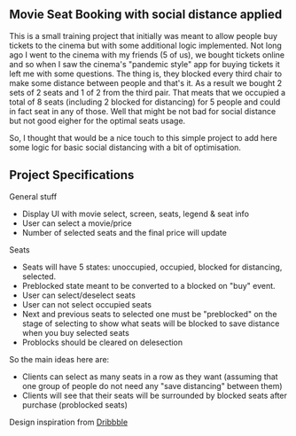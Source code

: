 ## Movie Seat Booking with social distance applied

This is a small training project that initially was meant to allow people buy tickets to the cinema but with some additional logic implemented.
Not long ago I went to the cinema with my friends (5 of us), we bought tickets online and so when I saw the cinema's "pandemic style" app for buying tickets it left me with some questions. The thing is, they blocked every third chair to make some distance between people and that's it. As a result we bought 2 sets of 2 seats and 1 of 2 from the third pair. That meats that we occupied a total of 8 seats (including 2 blocked for distancing) for 5 people and could in fact seat in any of those. Well that might be not bad for social distance but not good eigher for the optimal seats usage.

So, I thought that would be a nice touch to this simple project to add here some logic for basic social distancing with a bit of optimisation.


## Project Specifications

General stuff
- Display UI with movie select, screen, seats, legend & seat info
- User can select a movie/price
- Number of selected seats and the final price will update

Seats
- Seats will have 5 states: unoccupied, occupied, blocked for distancing, selected.
- Preblocked state meant to be converted to a blocked on "buy" event.
- User can select/deselect seats
- User can not select occupied seats
- Next and previous seats to selected one must be "preblocked" on the stage of selecting to show what seats will be blocked to save distance when you buy selected seats
- Problocks should be cleared on delesection

So the main ideas here are:
- Clients can select as many seats in a row as they want (assuming that one group of people do not need any "save distancing" between them)
- Clients will see that their seats will be surrounded by blocked seats after purchase (problocked seats)



Design inspiration from [Dribbble](https://dribbble.com/shots/3628370-Movie-Seat-Booking)
